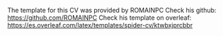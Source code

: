 The template for this CV was provided by ROMAINPC
Check his github: https://github.com/ROMAINPC
Check his template on overleaf: https://es.overleaf.com/latex/templates/spider-cv/ktwbxjprcbbr
